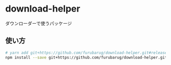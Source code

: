# download-helper

ダウンローダーで使うパッケージ

## 使い方

```bash
# yarn add git+https://github.com/furubarug/download-helper.git#release/2.1.0
npm install --save git+https://github.com/furubarug/download-helper.git#release/2.1.0
```
